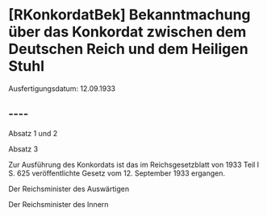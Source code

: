 # [RKonkordatBek] Bekanntmachung über das Konkordat zwischen dem Deutschen Reich und dem Heiligen Stuhl

Ausfertigungsdatum: 12.09.1933

 

## ----

  
Absatz 1 und 2

Absatz 3

Zur Ausführung des Konkordats ist das im Reichsgesetzblatt von 1933 Teil I S. 625 veröffentlichte Gesetz vom 12. September 1933 ergangen.  

  
Der Reichsminister des Auswärtigen

Der Reichsminister des Innern
